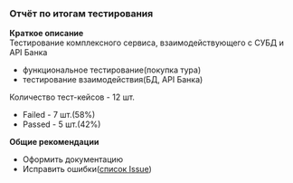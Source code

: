 ### Отчёт по итогам тестирования

__Краткое описание__  
Тестирование комплексного сервиса, взаимодействующего с СУБД и API Банка
- функциональное тестирование(покупка тура)
- тестирование взаимодействия(БД, API Банка)

Количество тест-кейсов - 12 шт.
- Failed - 7 шт.(58%)
- Passed - 5 шт.(42%)

__Общие рекомендации__
- Оформить документацию
- Исправить ошибки([список Issue](https://github.com/cromax-max/Coursework/issues))